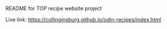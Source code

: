 README for TOP recipe website project

Live link: https://collinginsburg.github.io/odin-recipes/index.html